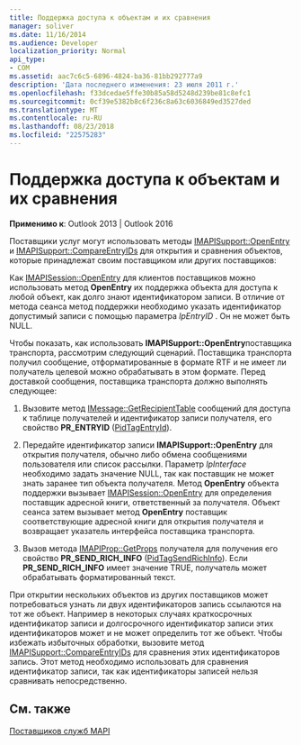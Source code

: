 ```yaml
---
title: Поддержка доступа к объектам и их сравнения
manager: soliver
ms.date: 11/16/2014
ms.audience: Developer
localization_priority: Normal
api_type:
- COM
ms.assetid: aac7c6c5-6896-4824-ba36-81bb292777a9
description: 'Дата последнего изменения: 23 июля 2011 г.'
ms.openlocfilehash: f33dcedae5ffe30b85a58d5248d239be81c8efc1
ms.sourcegitcommit: 0cf39e5382b8c6f236c8a63c6036849ed3527ded
ms.translationtype: MT
ms.contentlocale: ru-RU
ms.lasthandoff: 08/23/2018
ms.locfileid: "22575283"
---
```

# <a name="supporting-object-access-and-comparison"></a>Поддержка доступа к объектам и их сравнения

  
  
**Применимо к**: Outlook 2013 | Outlook 2016 
  
Поставщики услуг могут использовать методы [IMAPISupport::OpenEntry](imapisupport-openentry.md) и [IMAPISupport::CompareEntryIDs](imapisupport-compareentryids.md) для открытия и сравнения объектов, которые принадлежат своим поставщиком или других поставщиков: 
  
Как [IMAPISession::OpenEntry](imapisession-openentry.md) для клиентов поставщиков можно использовать метод **OpenEntry** их поддержка объекта для доступа к любой объект, как долго знают идентификатором записи. В отличие от метода сеанса метод поддержки необходимо указать идентификатор допустимый записи с помощью параметра _lpEntryID_ . Он не может быть NULL. 
  
Чтобы показать, как использовать **IMAPISupport::OpenEntry**поставщика транспорта, рассмотрим следующий сценарий. Поставщика транспорта получил сообщение, отформатированные в формате RTF и не имеет ли получатель целевой можно обрабатывать в этом формате. Перед доставкой сообщения, поставщика транспорта должно выполнять следующее:
  
1. Вызовите метод [IMessage::GetRecipientTable](imessage-getrecipienttable.md) сообщений для доступа к таблице получателей и идентификатор записи получателя, его свойство **PR_ENTRYID** ([PidTagEntryId](pidtagentryid-canonical-property.md)).
    
2. Передайте идентификатор записи **IMAPISupport::OpenEntry** для открытия получателя, обычно либо обмена сообщениями пользователя или список рассылки. Параметр _lpInterface_ необходимо задать значение NULL, так как поставщик не может знать заранее тип объекта получателя. Метод **OpenEntry** объекта поддержки вызывает [IMAPISession::OpenEntry](imapisession-openentry.md) для определения поставщик адресной книги, ответственный за получателя. Объект сеанса затем вызывает метод **OpenEntry** поставщик соответствующие адресной книги для открытия получателя и возвращает указатель интерфейса поставщика транспорта. 
    
3. Вызов метода [IMAPIProp::GetProps](imapiprop-getprops.md) получателя для получения его свойство **PR_SEND_RICH_INFO** ([PidTagSendRichInfo](pidtagsendrichinfo-canonical-property.md)). Если **PR_SEND_RICH_INFO** имеет значение TRUE, получатель может обрабатывать форматированный текст. 
    
При открытии нескольких объектов из других поставщиков может потребоваться узнать ли двух идентификаторов запись ссылаются на тот же объект. Например в некоторых случаях краткосрочных идентификатор записи и долгосрочного идентификатор записи этих идентификаторов может и не может определить тот же объект. Чтобы избежать избыточных обработки, вызовите метод [IMAPISupport::CompareEntryIDs](imapisupport-compareentryids.md) для сравнения этих идентификаторов запись. Этот метод необходимо использовать для сравнения идентификатор записи, так как идентификаторы записей нельзя сравнивать непосредственно. 
  
## <a name="see-also"></a>См. также



[Поставщиков служб MAPI](mapi-service-providers.md)

